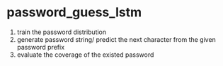 # password_guess_lstm

1. train the password distribution
2. generate password string/ predict the next character from the given password prefix
3. evaluate the coverage of the existed password
